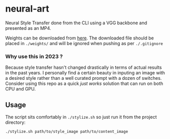 # neural-art
Neural Style Transfer done from the CLI using a VGG backbone and presented as an MP4.

Weights can be downloaded from [here](https://m1.afileditch.ch/ajjMsHrRhnikrrCiUXgY.pth). The downloaded file should be placed in `./weights/` and will be ignored when pushing as per `./.gitignore`

### Why use this in 2023 ?
Because style transfer hasn't changed drastically in terms of actual results in the past years. I personally find a certain beauty in inputing an image with a desired style rather than a well curated prompt with a dozen of switches. Consider using this repo as a quick *just works* solution that can run on both CPU and GPU.

## Usage

The script sits comfortably in `./stylize.sh` so just run it from the project directory:

```bash
./stylize.sh path/to/style_image path/to/content_image
```
